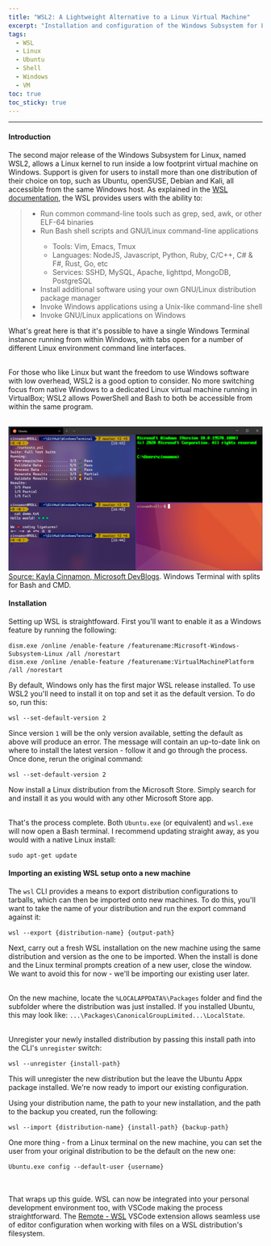 ```yaml
---
title: "WSL2: A Lightweight Alternative to a Linux Virtual Machine"
excerpt: "Installation and configuration of the Windows Subsystem for Linux"
tags:
  - WSL
  - Linux
  - Ubuntu
  - Shell
  - Windows
  - VM
toc: true
toc_sticky: true
---
```


<!-- Load in a highlight.js theme for code blocks -->
<link rel="stylesheet" href="/assets/css/highlight/base16/gruvbox-dark-medium.min.css">

<hr>

<h4 id="introduction" class="article-header-start">Introduction</h4>
<p class="article-text">
  The second major release of the Windows Subsystem for Linux, named WSL2, allows a Linux kernel to run inside a
  low footprint virtual machine on Windows. Support is given for users to install more than one distribution of their
  choice on top, such as Ubuntu, openSUSE, Debian and Kali, all accessible from the same Windows host. As explained in
  the <a class="article-text-link" href="https://docs.microsoft.com/en-us/windows/wsl/about">WSL documentation</a>, the
  WSL provides users with the ability to:
</p>

<blockquote class="article-text">
  <ul>
    <li>Run common command-line tools such as grep, sed, awk, or other ELF-64 binaries</li>
    <li>Run Bash shell scripts and GNU/Linux command-line applications</li>
    <ul>
      <li>Tools: Vim, Emacs, Tmux</li>
      <li>Languages: NodeJS, Javascript, Python, Ruby, C/C++, C# & F#, Rust, Go, etc</li>
      <li>Services: SSHD, MySQL, Apache, lighttpd, MongoDB, PostgreSQL</li>
    </ul>
    <li>Install additional software using your own GNU/Linux distribution package manager</li>
    <li>Invoke Windows applications using a Unix-like command-line shell</li>
    <li>Invoke GNU/Linux applications on Windows</li>
  </ul>
</blockquote>

<p class="article-text">
  What's great here is that it's possible to have a single Windows Terminal instance running from within Windows, with
  tabs open for a number of different Linux environment command line interfaces.<br><br>

  For those who like Linux but want the freedom to use Windows software with low overhead, WSL2 is a good option to
  consider. No more switching focus from native Windows to a dedicated Linux virtual machine running in VirtualBox;
  WSL2 allows PowerShell and Bash to both be accessible from within the same program.<br><br>

  <img class="article-text-image" src="/assets/images/wsl.png" alt="wsl-preview">
  <span class="article-text-image-caption">
    <a class="article-text-link" href="https://devblogs.microsoft.com/commandline/windows-terminal-1-0/">Source: Kayla Cinnamon, Microsoft DevBlogs</a>.
    Windows Terminal with splits for Bash and CMD.
  </span>
</p>

<h4 id="installation">Installation</h4>
<p class="article-text">
  Setting up WSL is straightfoward. First you'll want to enable it as a Windows feature by running the following:
</p>

<pre class="article-text"><code class="language-powershell">dism.exe /online /enable-feature /featurename:Microsoft-Windows-Subsystem-Linux /all /norestart
dism.exe /online /enable-feature /featurename:VirtualMachinePlatform /all /norestart
</code></pre>

<p class="article-text">
  By default, Windows only has the first major WSL release installed. To use WSL2 you'll need to install it on top and
  set it as the default version. To do so, run this:
</p>

<pre class="article-text"><code class="language-powershell">wsl --set-default-version 2
</code></pre>

<p class="article-text">
  Since version <code class="article-text">1</code> will be the only version available, setting the default as above
  will produce an error. The message will contain an up-to-date link on where to install the latest version -
  follow it and go through the process. Once done, rerun the original command:
</p>

<pre class="article-text"><code class="language-powershell">wsl --set-default-version 2
</code></pre>

<p class="article-text">
  Now install a Linux distribution from the Microsoft Store. Simply search for and install it as you would with any other
  Microsoft Store app.<br><br>

  That's the process complete. Both <code class="article-text">Ubuntu.exe</code> (or equivalent) and
  <code class="article-text">wsl.exe</code> will now open a Bash terminal. I recommend updating straight away, as you
  would with a native Linux install:
</p>

<pre class="article-text"><code class="bash">sudo apt-get update
</code></pre>

<h4 id="importing">Importing an existing WSL setup onto a new machine</h4>
<p class="article-text">
  The <code class="article-text">wsl</code> CLI provides a means to export distribution configurations to tarballs, which
  can then be imported onto new machines. To do this, you'll want to take the name of your distribution and run the export
  command against it:
</p>

<pre class="article-text"><code class="language-powershell">wsl --export {distribution-name} {output-path}
</code></pre>

<p class="article-text">
  Next, carry out a fresh WSL installation on the new machine using the same distribution and version as the one to be
  imported. When the install is done and the Linux terminal prompts creation of a new user, close the window. We want to
  avoid this for now - we'll be importing our existing user later.<br><br>

  On the new machine, locate the <code class="article-text">%LOCALAPPDATA%\Packages</code> folder and find the subfolder
  where the distribution was just installed. If you installed Ubuntu, this may look like:
  <code class="article-text">...\Packages\CanonicalGroupLimited...\LocalState</code>.<br><br>

  Unregister your newly installed distribution by passing this install path into the CLI's
  <code class="article-text">unregister</code> switch:
</p>

<pre class="article-text"><code class="language-powershell">wsl --unregister {install-path}
</code></pre>

<p class="article-text">
  This will unregister the new distribution but the leave the Ubuntu Appx package installed. We're now ready to import
  our existing configuration.

  Using your distribution name, the path to your new installation, and the path to the backup you created, run the
  following:
</p>

<pre class="article-text"><code class="language-powershell">wsl --import {distribution-name} {install-path} {backup-path}
</code></pre>

<p class="article-text">
  One more thing - from a Linux terminal on the new machine, you can set the user from your original distribution to be
  the default on the new one:
</p>

<pre class="article-text"><code class="language-powershell">Ubuntu.exe config --default-user {username}
</code></pre>

<p class="article-text">
  <br><br>
  That wraps up this guide. WSL can now be integrated into your personal development environment too, with VSCode making
  the process straightforward. The
  <a class="article-text-link" href="https://marketplace.visualstudio.com/items?itemName=ms-vscode-remote.remote-wsl">Remote - WSL</a>
  VSCode extension allows seamless use of editor configuration when working with files on a WSL distribution's filesystem.
  <br><br>
</p>
